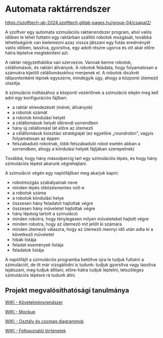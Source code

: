 # Automata raktárrendszer

https://szofttech-ab-2024.szofttech.gitlab-pages.hu/group-04/csapat2/

A szoftver egy automata szimulációs raktárrendszer program, ahol valós időben le lehet futtatni egy raktárban szállító robotok mozgását, továbbá lehetőségünk van kielemezni azaz vissza játszani egy futás eredményét valós időben, lassítva, gyorsítva, egy adott részre ugorva és ott akár előre hátra léptetve megtekinteni azt.

A raktár négyzethálóba van szervezve. Vannak benne robotok, célállomások, és raktári állványok. A robotok feladata, hogy folyamatosan a számukra kijelölt célállomásokhoz menjenek el.  A robotok diszkrét időpontonként lépnek egyszerre, mindegyik úgy, ahogy a központi ütemező utasítja.

A szimuláció indításához a központi vezérlőnek a szimuláció elején meg kell adni egy konfigurációs fájlban:
- a raktár elrendezését (méret, állványok) 
- a robotok számát
- a robotok kiindulási helyét 
- a célállomások helyét időrendi sorrendben 
- hány új célállomást lát előre az ütemező  
- a célállomások kiosztási stratégiáját (ez egyelőre „roundrobin”, vagyis folyamatosan az éppen 
- felszabaduló robotnak, több felszabaduló robot esetén abban a sorrendben, ahogy a  kiindulási helyek fájljában szerepelnek)

Továbbá, hogy  hány másodpercig tart egy szimulációs lépés, és hogy hány szimulációs lépést akarunk végrehajtani.

A szimuláció végén egy naplófájlban meg akarjuk kapni:
- robotmozgás szabályainak neve 
- minden lépés ütközésmentes volt-e 
- a robotok száma 
- a robotok kiindulási helye 
- összesen hány feladatot hajtottak végre 
- összesen hány műveletet hajtottak végre 
- hány lépésig tartott a szimuláció 
- minden robotra, hogy ténylegesen milyen műveleteket hajtott végre
- minden robotra, hogy az ütemező mit jelölt ki számára
- minden ütemező válaszra, hogy az ütemező mennyi idő után adta ki a következő műveletet 
- hibák listája
- feladat események listája
- feladatok listája

A naplófájlt a szimulációs programba betöltve újra le tudjuk futtatni a szimulációt, de itt már vizsgálódni is tudunk: tudjuk gyorsítva vagy lassítva lejátszani, meg tudjuk állítani, előre-hátra tudjuk léptetni, tetszőleges szimulációs lépésre rá tudunk állni. 

## Projekt megvalósíthatósági tanulmánya
[WIKI - Követelményrendszer](https://szofttech.inf.elte.hu/szofttech-ab-2024/group-04/csapat2/-/wikis/Program-k%C3%B6vetelm%C3%A9nyrendszer)

[WIKI - Mockup](https://szofttech.inf.elte.hu/szofttech-ab-2024/group-04/csapat2/-/wikis/Mockup)

[WIKI - Osztály és csomag diagrammok](https://szofttech.inf.elte.hu/szofttech-ab-2024/group-04/csapat2/-/wikis/Oszt%C3%A1ly-%C3%A9s-csomag-diagrammok)

[WIKI - Felhasználói történetek](https://szofttech.inf.elte.hu/szofttech-ab-2024/group-04/csapat2/-/wikis/User-stories)
